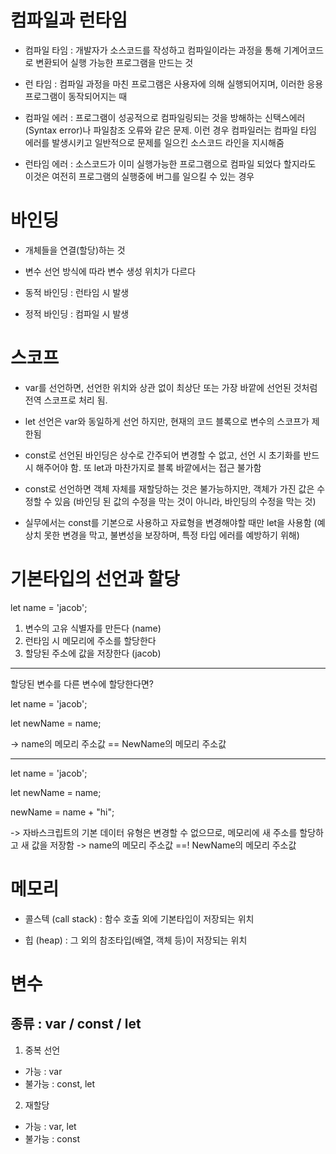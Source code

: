 # 컴파일과 런타임

- 컴파일 타임 : 개발자가 소스코드를 작성하고 컴파일이라는 과정을 통해 기계어코드로 변환되어 실행 가능한 프로그램을 만드는 것

- 런 타임 :  컴파일 과정을 마친 프로그램은 사용자에 의해 실행되어지며, 이러한 응용프로그램이 동작되어지는 때

- 컴파일 에러 : 프로그램이 성공적으로 컴파일링되는 것을 방해하는 신택스에러(Syntax error)나 파일참조 오류와 같은 문제. 이런 경우 컴파일러는 컴파일 타임 에러를 발생시키고 일반적으로 문제를 일으킨 소스코드 라인을 지시해줌

- 런타임 에러 : 소스코드가 이미 실행가능한 프로그램으로 컴파일 되었다 할지라도 이것은 여전히 프로그램의 실행중에 버그를 일으킬 수 있는 경우

# 바인딩
- 개체들을 연결(할당)하는 것

- 변수 선언 방식에 따라 변수 생성 위치가 다르다

- 동적 바인딩 : 런타임 시 발생

- 정적 바인딩 : 컴파일 시 발생

# 스코프

- var를 선언하면, 선언한 위치와 상관 없이 최상단 또는 가장 바깥에 선언된 것처럼 전역 스코프로 처리 됨.

- let 선언은 var와 동일하게 선언 하지만, 현재의 코드 블록으로 변수의 스코프가 제한됨

- const로 선언된 바인딩은 상수로 간주되어 변경할 수 없고, 선언 시 초기화를 반드시 해주어야 함. 또 let과 마찬가지로 블록 바깥에서는 접근 불가함

- const로 선언하면 객체 자체를 재할당하는 것은 불가능하지만, 객체가 가진 값은 수정할 수 있음 (바인딩 된 값의 수정을 막는 것이 아니라, 바인딩의 수정을 막는 것)

- 실무에서는 const를 기본으로 사용하고 자료형을 변경해야할 때만 let을 사용함 (예상치 못한 변경을 막고, 불변성을 보장하며, 특정 타입 에러를 예방하기 위해)

# 기본타입의 선언과 할당

let name = 'jacob';

1. 변수의 고유 식별자를 만든다 (name)
2. 런타임 시 메모리에 주소를 할당한다 
3. 할당된 주소에 값을 저장한다 (jacob)

----

할당된 변수를 다른 변수에 할당한다면?

let name = 'jacob';

let newName = name;

-> name의 메모리 주소값 == NewName의 메모리 주소값

----

let name = 'jacob';

let newName = name;

newName = name + "hi";

-> 자바스크립트의 기본 데이터 유형은 변경할 수 없으므로, 메모리에 새 주소를 할당하고 새 값을 저장함
-> name의 메모리 주소값 ==! NewName의 메모리 주소값

# 메모리
- 콜스텍 (call stack) : 함수 호출 외에 기본타입이 저장되는 위치

- 힙 (heap) : 그 외의 참조타입(배열, 객체 등)이 저장되는 위치
# 변수 
## 종류 : var / const / let
1. 중복 선언
  - 가능 : var
  - 불가능 : const, let

2. 재할당
  - 가능 : var, let
  - 불가능 : const